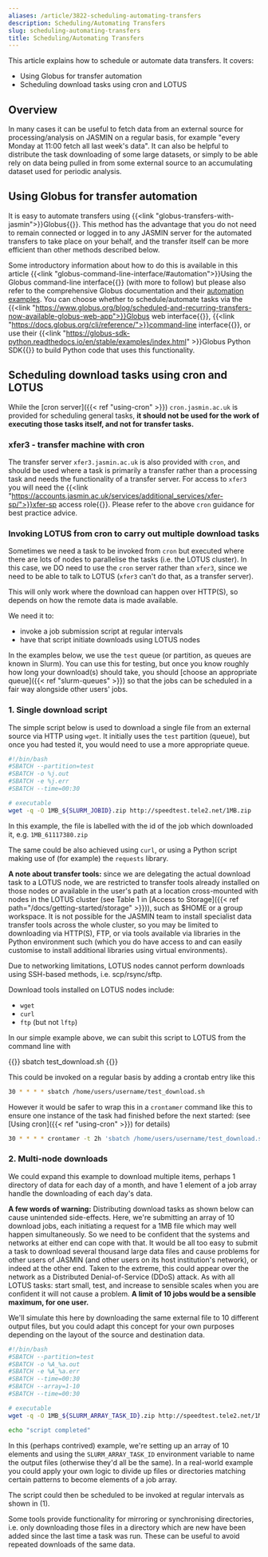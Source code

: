 ```yaml
---
aliases: /article/3822-scheduling-automating-transfers
description: Scheduling/Automating Transfers
slug: scheduling-automating-transfers
title: Scheduling/Automating Transfers
---
```


This article explains how to schedule or automate data transfers. It covers:

- Using Globus for transfer automation
- Scheduling download tasks using cron and LOTUS

## Overview

In many cases it can be useful to fetch data from an external source for
processing/analysis on JASMIN on a regular basis, for example "every Monday at
11:00 fetch all last week's data". It can also be helpful to distribute the
task downloading of some large datasets, or simply to be able rely on data
being pulled in from some external source to an accumulating dataset used for
periodic analysis.

## Using Globus for transfer automation

It is easy to automate transfers using {{<link "globus-transfers-with-jasmin">}}Globus{{</link>}}. This method has the advantage that you 
do not need to remain connected or logged in to any JASMIN server for the automated transfers
to take place on your behalf, and the transfer itself can be more efficient than other methods described below.

Some introductory information about how to do this is available in this article
{{<link "globus-command-line-interface/#automation">}}Using the Globus command-line interface{{</link>}}
(with more to follow)
but please also refer to the comprehensive Globus documentation and their 
[automation examples](https://github.com/globus/automation-examples). You can choose whether 
to schedule/automate tasks via the {{<link "https://www.globus.org/blog/scheduled-and-recurring-transfers-now-available-globus-web-app">}}Globus web interface{{</link>}}, {{<link "https://docs.globus.org/cli/reference/">}}command-line interface{{</link>}}, or use their {{<link "https://globus-sdk-python.readthedocs.io/en/stable/examples/index.html" >}}Globus Python SDK{{</link>}} to build Python code that uses this functionality.

## Scheduling download tasks using cron and LOTUS

While the [cron server]({{< ref "using-cron" >}}) `cron.jasmin.ac.uk` is provided for scheduling
general tasks, **it should not be used for the work of executing those tasks itself, and not for transfer tasks.**

### xfer3 - transfer machine with cron

The transfer server `xfer3.jasmin.ac.uk` is also provided with `cron`, and should be used where
a task is primarily a transfer rather than a processing task and needs the functionality
of a transfer server. For access to `xfer3` you will need the
{{<link "https://accounts.jasmin.ac.uk/services/additional_services/xfer-sp/">}}xfer-sp access role{{</link>}}.
Please refer to the above `cron` guidance for best practice advice.

### Invoking LOTUS from cron to carry out multiple download tasks

Sometimes we need a task to be invoked from `cron` but executed where there
are lots of nodes to parallelise the tasks (i.e. the LOTUS cluster). In this case, we DO need to use the `cron`
server rather than `xfer3`, since we need to be able to talk to LOTUS (`xfer3` can't do that, as a transfer server).

This will only work where the download can happen over HTTP(S), so depends on how the remote data is made available.

We need it to:

- invoke a job submission script at regular intervals
- have that script initiate downloads using LOTUS nodes

In the examples below, we use the `test` queue (or partition, as queues are
known in Slurm). You can use this for testing, but once you know roughly how
long your download(s) should take, you should [choose an appropriate
queue]({{< ref "slurm-queues" >}}) so that the jobs can be scheduled in a fair
way alongside other users' jobs.

### 1\. Single download script

The simple script below is used to download a single file from an external
source via HTTP using `wget`. It initially uses the `test` partition (queue), but 
once you had tested it, you would need to use a more appropriate queue.

```bash
#!/bin/bash 
#SBATCH --partition=test
#SBATCH -o %j.out 
#SBATCH -e %j.err
#SBATCH --time=00:30

# executable 
wget -q -O 1MB_${SLURM_JOBID}.zip http://speedtest.tele2.net/1MB.zip
```  

In this example, the file is labelled with the id of the job which downloaded
it, e.g. `1MB_61117380.zip`

The same could be also achieved using `curl`, or using a Python script making
use of (for example) the `requests` library.

**A note about transfer tools:** since we are delegating the actual download
task to a LOTUS node, we are restricted to transfer tools already installed on
those nodes or available in the user's path at a location cross-mounted with
nodes in the LOTUS cluster (see Table 1 in [Access to Storage]({{< ref path="/docs/getting-started/storage" >}})), such as $HOME or a group workspace. It is not possible for
the JASMIN team to install specialist data transfer tools across the whole
cluster, so you may be limited to downloading via HTTP(S), FTP, or via tools
available via libraries in the Python environment such (which you do have
access to and can easily customise to install additional libraries using
virtual environments).

Due to networking limitations, LOTUS nodes cannot perform downloads using SSH-based methods, i.e. scp/rsync/sftp.

Download tools installed on LOTUS nodes include:

- `wget`
- `curl`
- `ftp` (but not `lftp`)

In our simple example above, we can subit this script to LOTUS from the
command line with

{{<command>}}
sbatch test_download.sh
{{</command>}}

This could be invoked on a regular basis by adding a crontab entry like this

```bash
30 * * * * sbatch /home/users/username/test_download.sh
```

However it would be safer to wrap this in a `crontamer` command like this to
ensure one instance of the task had finished before the next started: (see
[Using cron]({{< ref "using-cron" >}}) for details)

```bash
30 * * * * crontamer -t 2h 'sbatch /home/users/username/test_download.sh'
```

### 2\. Multi-node downloads

We could expand this example to download multiple items, perhaps 1 directory
of data for each day of a month, and have 1 element of a job array handle the
downloading of each day's data.

**A few words of warning:** Distributing download tasks as shown below can
cause unintended side-effects. Here, we're submitting an array of 10 download
jobs, each initiating a request for a 1MB file which may well happen
simultaneously. So we need to be confident that the systems and networks at
either end can cope with that. It would be all too easy to submit a task to
download several thousand large data files and cause problems for other users
of JASMIN (and other users on its host institution's network), or indeed at
the other end. Taken to the extreme, this could appear over the network as a
Distributed Denial-of-Service (DDoS) attack. As with all LOTUS tasks: start
small, test, and increase to sensible scales when you are confident it will
not cause a problem. **A limit of 10 jobs would be a sensible maximum, for one
user.**

We'll simulate this here by downloading the same external file to 10 different
output files, but you could adapt this concept for your own purposes depending
on the layout of the source and destination data.

```bash
#!/bin/bash 
#SBATCH --partition=test
#SBATCH -o %A_%a.out
#SBATCH -e %A_%a.err
#SBATCH --time=00:30
#SBATCH --array=1-10
#SBATCH --time=00:30

# executable 
wget -q -O 1MB_${SLURM_ARRAY_TASK_ID}.zip http://speedtest.tele2.net/1MB.zip

echo "script completed"
```

In this (perhaps contrived) example, we're setting up an array of 10 elements
and using the `SLURM_ARRAY_TASK_ID` environment variable to name the output
files (otherwise they'd all be the same). In a real-world example you could
apply your own logic to divide up files or directories matching certain
patterns to become elements of a job array.

The script could then be scheduled to be invoked at regular intervals as shown
in (1).

Some tools provide functionality for mirroring or synchronising directories,
i.e. only downloading those files in a directory which are new have been added
since the last time a task was run. These can be useful to avoid repeated
downloads of the same data.
